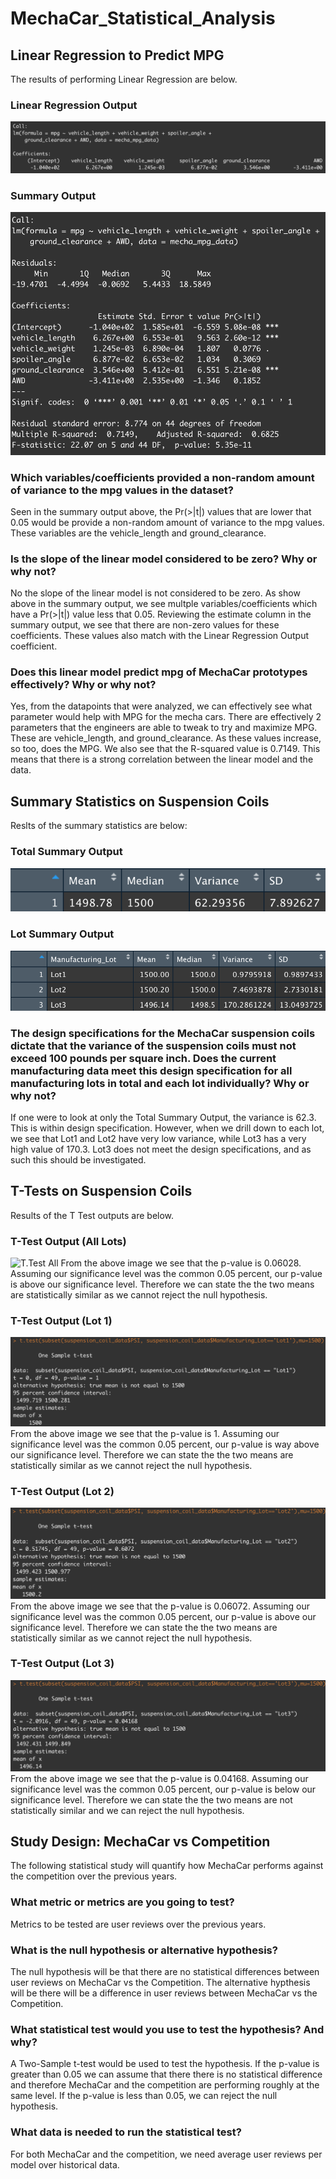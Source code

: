 # MechaCar_Statistical_Analysis

## Linear Regression to Predict MPG

The results of performing Linear Regression are below.

### Linear Regression Output
![Linear Regression](images/lm_output.png)

### Summary Output
![Summary](images/summary_lm_output.png)

### Which variables/coefficients provided a non-random amount of variance to the mpg values in the dataset?
Seen in the summary output above, the Pr(>|t|) values that are lower that 0.05 would be provide a non-random amount of variance to the mpg values. These variables are the vehicle_length and ground_clearance. 

### Is the slope of the linear model considered to be zero? Why or why not?
No the slope of the linear model is not considered to be zero. As show above in the summary output, we see multple variables/coefficients which have a Pr(>|t|) value less that 0.05. Reviewing the estimate column in the summary output, we see that there are non-zero values for these coefficients. These values also match with the Linear Regression Output coefficient.

### Does this linear model predict mpg of MechaCar prototypes effectively? Why or why not?
Yes, from the datapoints that were analyzed, we can effectively see what parameter would help with MPG for the mecha cars. There are effectively 2 parameters that the engineers are able to tweak to try and maximize MPG. These are vehicle_length, and ground_clearance. As these values increase, so too, does the MPG. We also see that the R-squared value is 0.7149. This means that there is a strong correlation between the linear model and the data.


## Summary Statistics on Suspension Coils

Reslts of the summary statistics are below:

### Total Summary Output
![Total Summary](images/total_summary.png)

### Lot Summary Output
![Lot Summary](images/lot_summary.png)

### The design specifications for the MechaCar suspension coils dictate that the variance of the suspension coils must not exceed 100 pounds per square inch. Does the current manufacturing data meet this design specification for all manufacturing lots in total and each lot individually? Why or why not?
If one were to look at only the Total Summary Output, the variance is 62.3. This is within design specification. However, when we drill down to each lot, we see that Lot1 and Lot2 have very low variance, while Lot3 has a very high value of 170.3. Lot3 does not meet the design specifications, and as such this should be investigated.


## T-Tests on Suspension Coils

Results of the T Test outputs are below.
### T-Test Output (All Lots)
![T.Test All]('images/t_test_all.png')
From the above image we see that the p-value is 0.06028. Assuming our significance level was the common 0.05 percent, our p-value is above our significance level. Therefore we can state the the two means are statistically similar as we cannot reject the null hypothesis.

### T-Test Output (Lot 1)
![T.Test Lot 1](images/t_test_lot1.png)
From the above image we see that the p-value is 1. Assuming our significance level was the common 0.05 percent, our p-value is way above our significance level. Therefore we can state the the two means are statistically similar as we cannot reject the null hypothesis.

### T-Test Output (Lot 2)
![T.Test Lot 2](images/t_test_lot2.png)
From the above image we see that the p-value is 0.06072. Assuming our significance level was the common 0.05 percent, our p-value is above our significance level. Therefore we can state the the two means are statistically similar as we cannot reject the null hypothesis.

### T-Test Output (Lot 3)
![T.Test Lot 3](images/t_test_lot3.png)
From the above image we see that the p-value is 0.04168. Assuming our significance level was the common 0.05 percent, our p-value is below our significance level. Therefore we can state the the two means are not statistically similar and we can reject the null hypothesis.


## Study Design: MechaCar vs Competition

The following statistical study will quantify how MechaCar performs against the competition over the previous years.

### What metric or metrics are you going to test?
Metrics to be tested are user reviews over the previous years. 

### What is the null hypothesis or alternative hypothesis?
The null hypothesis will be that there are no statistical differences between user reviews on MechaCar vs the Competition.
The alternative hypthesis will be there will be a difference in user reviews between MechaCar vs the Competition.

### What statistical test would you use to test the hypothesis? And why?
A Two-Sample t-test would be used to test the hypothesis. If the p-value is greater than 0.05 we can assume that there there is no statistical difference and therefore MechaCar and the competition are performing roughly at the same level. If the p-value is less than 0.05, we can reject the null hypothesis.

### What data is needed to run the statistical test?
For both MechaCar and the competition, we need average user reviews per model over historical data.

